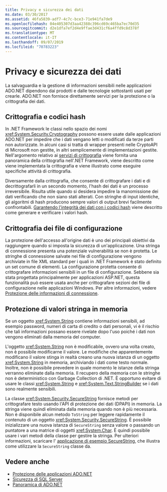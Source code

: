 ```yaml
---
title: Privacy e sicurezza dei dati
ms.date: 03/30/2017
ms.assetid: 46fa5839-adf7-4c7c-bce3-71e941fa7de9
ms.openlocfilehash: 04e405307d3aa42388c396cd69c465ba7ec70d35
ms.sourcegitcommit: d2e1dfa7ef2d4e9ffae3d431cf6a4ffd9c8d378f
ms.translationtype: MT
ms.contentlocale: it-IT
ms.lasthandoff: 09/07/2019
ms.locfileid: "70783223"
---
```

# <a name="privacy-and-data-security"></a>Privacy e sicurezza dei dati
La salvaguardia e la gestione di informazioni sensibili nelle applicazioni ADO.NET dipendono dai prodotti e dalle tecnologie sottostanti usati per crearle. ADO.NET non fornisce direttamente servizi per la protezione o la crittografia dei dati.  
  
## <a name="cryptography-and-hash-codes"></a>Crittografia e codici hash  
 In .NET Framework le classi nello spazio dei nomi <xref:System.Security.Cryptography> possono essere usate dalle applicazioni ADO.NET per impedire che i dati vengano letti o modificati da terze parti non autorizzate. In alcuni casi si tratta di wrapper presenti nelle CryptoAPI di Microsoft non gestite, in altri semplicemente di implementazioni gestite. Nell'argomento relativo ai [servizi di crittografia](../../../standard/security/cryptographic-services.md) viene fornita una panoramica della crittografia nell'.NET Framework, viene descritto come viene implementata la crittografia e viene illustrato come eseguire specifiche attività di crittografia.  
  
 Diversamente dalla crittografia, che consente di crittografare i dati e di decrittografarli in un secondo momento, l'hash dei dati è un processo irreversibile. Risulta utile quando si desidera impedire la manomissione dei dati verificando che non siano stati alterati. Con stringhe di input identiche, gli algoritmi di hash producono sempre valori di output brevi facilmente confrontabili. [Garantendo l'integrità dei dati con i codici hash](../../../standard/security/ensuring-data-integrity-with-hash-codes.md) viene descritto come generare e verificare i valori hash.  
  
## <a name="encrypting-configuration-files"></a>Crittografia dei file di configurazione  
 La protezione dell'accesso all'origine dati è uno dei principali obiettivi da raggiungere quando si imposta la sicurezza di un'applicazione. Una stringa di connessione presenta una potenziale vulnerabilità se non è protetta. Le stringhe di connessione salvate nei file di configurazione vengono archiviate in file XML standard per i quali in .NET Framework è stato definito un set comune di elementi. La configurazione protetta consente di crittografare informazioni sensibili in un file di configurazione. Sebbene sia stata progettata principalmente per applicazioni ASP.NET, questa funzionalità può essere usata anche per crittografare sezioni dei file di configurazione nelle applicazioni Windows. Per altre informazioni, vedere [Protezione delle informazioni di connessione](protecting-connection-information.md).  
  
## <a name="securing-string-values-in-memory"></a>Protezione di valori stringa in memoria  
 Se un oggetto <xref:System.String> contiene informazioni sensibili, ad esempio password, numeri di carta di credito o dati personali, vi è il rischio che tali informazioni possano essere rivelate dopo l'uso poiché i dati non vengono eliminati dalla memoria del computer.  
  
 L'oggetto <xref:System.String> non è modificabile, ovvero una volta creato, non è possibile modificarne il valore. Le modifiche che apparentemente modificano il valore stinga in realtà creano una nuova istanza di un oggetto <xref:System.String> in memoria, archiviando i dati come testo normale. Inoltre, non è possibile prevedere in quale momento le istanze della stringa verranno eliminate dalla memoria. Il recupero della memoria con le stringhe non è deterministico con Garbage Collection di .NET. È opportuno evitare di usare le classi <xref:System.String> e <xref:System.Text.StringBuilder> se i dati sono realmente sensibili.  
  
 La classe <xref:System.Security.SecureString> fornisce metodi per crittografare testo usando l'API di protezione dei dati (DPAPI) in memoria. La stringa viene quindi eliminata dalla memoria quando non è più necessaria. Non è disponibile alcun metodo `ToString` per leggere rapidamente il contenuto di un oggetto <xref:System.Security.SecureString>. È possibile inizializzare una nuova istanza di `SecureString` senza valore o passando un puntatore a una matrice di oggetti <xref:System.Char>. È quindi possibile usare i vari metodi della classe per gestire la stringa. Per ulteriori informazioni, scaricare l' [applicazione di esempio SecureString](https://go.microsoft.com/fwlink/?LinkId=120418), che illustra come utilizzare la `SecureString` classe da.  
  
## <a name="see-also"></a>Vedere anche

- [Protezione delle applicazioni ADO.NET](securing-ado-net-applications.md)
- [Sicurezza di SQL Server](./sql/sql-server-security.md)
- [Panoramica di ADO.NET](ado-net-overview.md)

